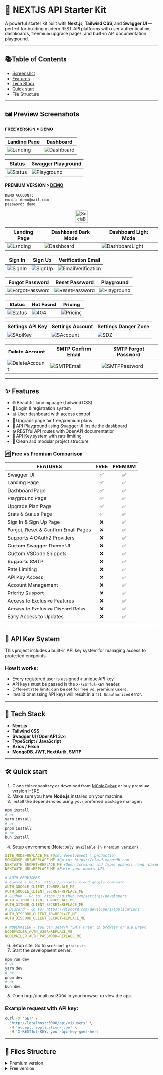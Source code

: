 # 🚀 NEXTJS API Starter Kit

A powerful starter kit built with **Next.js**, **Tailwind CSS**, and **Swagger UI** — perfect for building modern REST API platforms with user authentication, dashboards, freemium upgrade pages, and built-in API documentation playground.

---
## 📚Table of Contents
- [Screenshot](#️-preview-screenshots)
- [Features](#-features)
- [Tech Stack](#-tech-stack)
- [Quick start](#-quick-start)
- [File Structure](#-quick-start)

---

## 🖼️ Preview Screenshots


#### FREE VERSION > [DEMO](https://demo.galaxd.com/p/nextjs-api-starter-kit-free)
| Landing Page | Dashboard |
|--------------|-----------|
| ![Landing](./public/preview/free/landing.png) | ![Dashboard](./public/preview/free/dashboard.png) |

| Status | Swagger Playground |
|------------|--------------------|
| ![Status](./public/preview/free/status.png) | ![Playground](./public/preview/free/playground.png) |


#### PREMIUM VERSION > [DEMO](https://demo.galaxd.com/r/nextjs-api-starter-kit-premium)
```
DEMO ACCOUNT:
email: demo@mail.com
password: demo
```

<div align="center" style"border-radius:15px">
    <a href="https://sociabuzz.com/galaxd/p/nextjs-api-starter-kit">
        <img alt="SociaBuzz" height="40" src="https://github.com/MGalaCyber/Badges/blob/master/sociabuzz.svg"/>
    </a>
</div>

| Landing Page | Dashboard Dark Mode | Dashboard Light Mode |
|-----------|-----------|-----------|
| ![Landing](./public/preview/premium/landing.png) | ![Dashboard](./public/preview/premium/dashboard.png) | ![DashboardLight](./public/preview/premium/light-mode.png) |

| Sign In | Sign Up | Verification Email |
|-----------|-----------|-----------|
| ![SignIn](./public/preview/premium/signin.png) | ![SignUp](./public/preview/premium/signup.png) | ![EmailVerification](./public/preview/premium/email-verification.png) |

| Forgot Password | Reset Password | Playground |
|-----------|-----------|-----------|
| ![ForgotPassword](./public/preview/premium/forgot-password.png) | ![ResetPassword](./public/preview/premium/reset-password.png) | ![Playground](./public/preview/premium/playground.png) |

| Status | Not Found | Pricing |
|-----------|-----------|-----------|
| ![Status](./public/preview/premium/status.png) | ![404](./public/preview/premium/404.png) | ![Pricing](./public/preview/premium/pricing.png) |

| Settings API Key | Settings Account | Settings Danger Zone |
|-----------|-----------|-----------|
| ![SApiKey](./public/preview/premium/settings-apikey.png) | ![SAccount](./public/preview/premium/settings-account.png) | ![SDZ](./public/preview/premium/settings-dangerzone.png) |

| Delete Account | SMTP Confirm Email | SMTP Forgot Password |
|-----------|-----------|-----------|
| ![DeleteAccount](./public/preview/premium/delete-account.png) | ![SMTPEmail](./public/preview/premium/smtp-confirm-email.png) | ![SMTPPassword](./public/preview/premium/smtp-forgot-password.png) |

---

## ✨ Features

- 🌐 Beautiful landing page (Tailwind CSS)
- 🔐 Login & registration system
- 📊 User dashboard with access control
- 💎 Upgrade page for free/premium plans
- 🧪 API Playground using Swagger UI inside the dashboard
- ⚙️ RESTful API routes with OpenAPI documentation
- 🔑 API Key system with rate limiting
- 📁 Clean and modular project structure

### 🆚 Free vs Premium Comparison

| FEATURES                              |   FREE   | PREMIUM |
|----------------------------           |:--------:|:-------:|
| Swagger UI                            |   ✅     |   ✅    |
| Landing Page                          |   ✅     |   ✅    |
| Dashboard Page                        |   ✅     |   ✅    |
| Playground Page                       |   ✅     |   ✅    |
| Upgrade Plan Page                     |   ✅     |   ✅    |
| Stats & Status Page                   |   ✅     |   ✅    |
| Sign In & Sign Up Page                |   ❌     |   ✅    |
| Forgot, Reset & Confirm Email Pages   |   ❌     |   ✅    |
| Supports 4 OAuth2 Providers           |   ❌     |   ✅    |
| Custom Swagger Theme UI               |   ❌     |   ✅    |
| Custom VSCode Snippets                |   ❌     |   ✅    |
| Supports SMTP                         |   ❌     |   ✅    |
| Rate Limiting                         |   ❌     |   ✅    |
| API Key Access                        |   ❌     |   ✅    |
| Account Management                    |   ❌     |   ✅    |
| Priority Support                      |   ❌     |   ✅    |
| Access to Exclusive Features          |   ❌     |   ✅    |
| Access to Exclusive Discord Roles     |   ❌     |   ✅    |
| Early Access to Updates               |   ❌     |   ✅    |

---

## 🔑 API Key System

This project includes a built-in API key system for managing access to protected endpoints.

### How it works:

- Every registered user is assigned a unique API key.
- API keys must be passed in the `X-RESTful-KEY` header.
- Different rate limits can be set for free vs. premium users.
- Invalid or missing API keys will result in a `401 Unauthorized` error.

---

## 🧱 Tech Stack

- **Next.js**
- **Tailwind CSS**
- **Swagger UI (OpenAPI 3.x)**
- **TypeScript / JavaScript**
- **Axios / Fetch**
- **MongoDB, JWT, NextAuth, SMTP**

---

## 🛠 Quick start
1. Clone this repository or download from [MGalaCyber](https://github.com/MGalaCyber/nextjs-api-starter-kit) or buy premium version [HERE](https://sociabuzz.com/galaxd/p/nextjs-api-starter-kit)
2. Make sure you have **Node.js** installed on your machine.
3. Install the dependencies using your preferred package manager:
```bash
npm install
# or
yarn install
# or
pnpm install
# or
bun install
```
4. Setup environment (Note: `Only available in Premium version`)
```yml
SITE_MODE=REPLACE_ME #Use: development | production
MONGOOSE_URI=REPLACE_ME #Go to: https://cloud.mongodb.com
NEXTAUTH_SECRET=REPLACE_ME #Open terminal and type: openssl rand -base64 64
NEXTAUTH_URL=REPLACE_ME #Paste your domain URL

# AUTH PROVIDERS
# Google - Go to: https://console.cloud.google.com/auth
AUTH_GOOGLE_CLIENT_ID=REPLACE_ME
AUTH_GOOGLE_CLIENT_SECRET=REPLACE_ME
# Github - Go to: https://github.com/settings/developers
AUTH_GITHUB_CLIENT_ID=REPLACE_ME
AUTH_GITHUB_CLIENT_SECRET=REPLACE_ME
# Discord - Go to: https://discord.com/developers/applications
AUTH_DISCORD_CLIENT_ID=REPLACE_ME
AUTH_DISCORD_CLIENT_SECRET=REPLACE_ME

# NODEMAILER - You can search "SMTP Free" on browser or use Brevo
NODEMAILER_AUTH_USER=REPLACE_ME
NODEMAILER_AUTH_PASSWORD=REPLACE_ME
```
6. Setup site: Go to `src/config/site.ts`
7. Start the development server:
```bash
npm run dev
# or
yarn dev
# or
pnpm dev
# or
bun dev
```
8. Open http://localhost:3000 in your browser to view the app.


### Example request with API key:

```bash
curl -X 'GET' \
  'http://localhost:3000/api/v1/users' \
  -H 'accept: application/json' \
  -H 'X-RESTful-KEY: your-api-key-goes-here
```

---

## 📂 Files Structure
<details>
<summary>Premium version</summary>

```
.
├── .vscode
│   └── nextjs-api-starter-kit-premium.code-snippets
├── public
│   ├── preview
│   │   ├── free
│   │   │   ├── dashboard.png
│   │   │   ├── landing.png
│   │   │   ├── playground.png
│   │   │   └── status.png
│   │   └── premium
│   │       ├── 404.png
│   │       ├── dashboard.png
│   │       ├── delete-account.png
│   │       ├── email-verification.png
│   │       ├── forgot-password.png
│   │       ├── landing.png
│   │       ├── light-mode.png
│   │       ├── playground.png
│   │       ├── pricing.png
│   │       ├── reset-password.png
│   │       ├── settings-account.png
│   │       ├── settings-apikey.png
│   │       ├── settings-dangerzone.png
│   │       ├── signin.png
│   │       ├── signup.png
│   │       ├── smtp-confirm-email.png
│   │       ├── smtp-forgot-password.png
│   │       └── status.png
│   ├── file.svg
│   ├── globe.svg
│   ├── next.svg
│   ├── vercel.svg
│   └── window.svg
├── src
│   ├── app
│   │   ├── actions
│   │   │   └── github.ts
│   │   ├── api
│   │   │   ├── [...slug]
│   │   │   │   └── route.ts
│   │   │   ├── auth
│   │   │   │   ├── [...nextauth]
│   │   │   │   │   └── route.ts
│   │   │   │   └── signup
│   │   │   │       └── route.ts
│   │   │   ├── data
│   │   │   │   ├── regenKey
│   │   │   │   │   └── route.ts
│   │   │   │   ├── stats
│   │   │   │   │   ├── server
│   │   │   │   │   │   └── route.ts
│   │   │   │   │   └── route.ts
│   │   │   │   └── user
│   │   │   │       └── route.ts
│   │   │   ├── sendMail
│   │   │   │   ├── reset-password
│   │   │   │   │   └── route.ts
│   │   │   │   └── verification-email
│   │   │   │       └── route.ts
│   │   │   ├── test
│   │   │   │   └── route.ts
│   │   │   └── v1
│   │   │       └── users
│   │   │           └── route.ts
│   │   ├── auth
│   │   │   ├── confirm-email
│   │   │   │   └── page.tsx
│   │   │   ├── forgot-password
│   │   │   │   └── page.tsx
│   │   │   ├── reset-password
│   │   │   │   └── [userId]
│   │   │   │       └── page.tsx
│   │   │   ├── signin
│   │   │   │   └── page.tsx
│   │   │   ├── signup
│   │   │   │   └── page.tsx
│   │   │   └── verification
│   │   │       └── [userId]
│   │   │           └── page.tsx
│   │   ├── dashboard
│   │   │   ├── playground
│   │   │   │   └── page.tsx
│   │   │   ├── pricing
│   │   │   │   └── page.tsx
│   │   │   └── page.tsx
│   │   ├── endpoints
│   │   │   └── route.ts
│   │   ├── status
│   │   │   └── page.tsx
│   │   ├── favicon.ico
│   │   ├── globals.css
│   │   ├── layout.tsx
│   │   ├── not-found.tsx
│   │   └── page.tsx
│   ├── components
│   │   ├── dash
│   │   │   ├── stats
│   │   │   │   ├── account.tsx
│   │   │   │   └── global.tsx
│   │   │   ├── content.tsx
│   │   │   ├── layout.tsx
│   │   │   ├── profile.tsx
│   │   │   ├── project-list.tsx
│   │   │   ├── settings.tsx
│   │   │   ├── sidebar.tsx
│   │   │   └── top-nav.tsx
│   │   ├── ui
│   │   │   ├── alert-dialog.tsx
│   │   │   ├── alert.tsx
│   │   │   ├── avatar.tsx
│   │   │   ├── button.tsx
│   │   │   ├── card.tsx
│   │   │   ├── dialog.tsx
│   │   │   ├── dropdown-menu.tsx
│   │   │   ├── input.tsx
│   │   │   ├── label.tsx
│   │   │   ├── progress.tsx
│   │   │   ├── separator.tsx
│   │   │   ├── sonner.tsx
│   │   │   ├── tabs.tsx
│   │   │   ├── textarea.tsx
│   │   │   ├── toast.tsx
│   │   │   └── toaster.tsx
│   │   ├── background.tsx
│   │   ├── confirm-email.tsx
│   │   ├── cookie-consent.tsx
│   │   ├── footer.tsx
│   │   ├── preloader.tsx
│   │   ├── theme-provider.tsx
│   │   ├── theme-toggle.tsx
│   │   ├── type-writer.tsx
│   │   └── visitor.tsx
│   ├── config
│   │   ├── site.ts
│   │   └── swagger.ts
│   ├── context
│   │   └── authProvider.tsx
│   ├── hooks
│   │   ├── use-toast.ts
│   │   ├── useCountUp.ts
│   │   └── useTextScramble.ts
│   ├── lib
│   │   ├── functions.ts
│   │   ├── httpErrorHandler.ts
│   │   ├── mongodb.ts
│   │   ├── nodemailer.ts
│   │   ├── responseHandlers.ts
│   │   ├── swaggerCompiler.ts
│   │   ├── utils.ts
│   │   └── withApiKeyAuth.ts
│   ├── models
│   │   ├── cooldown.ts
│   │   ├── passwordResetStatus.ts
│   │   ├── user.ts
│   │   └── verificationStatus.ts
│   ├── styles
│   │   └── SwaggerTheme.css
│   ├── types
│   │   ├── auth.ts
│   │   ├── next-auth.d.ts
│   │   └── swagger.ts
│   └── middleware.ts
├── .env.example
├── .gitignore
├── components.json
├── eslint.config.mjs
├── LICENSE
├── next.config.ts
├── package.json
├── pnpm-lock.yaml
├── postcss.config.mjs
├── README.md
├── tailwind.config.ts
└── tsconfig.json
```

</details>

<details>
<summary>Free version</summary>

```
.
├── public
│   ├── preview
│   │   ├── dashboard.png
│   │   ├── landing.png
│   │   ├── playground.png
│   │   └── status.png
│   ├── file.svg
│   ├── globe.svg
│   ├── next.svg
│   ├── vercel.svg
│   └── window.svg
├── src
│   ├── app
│   │   ├── actions
│   │   │   └── github.ts
│   │   ├── api
│   │   │   ├── data
│   │   │   │   ├── stats
│   │   │   │   │   └── route.ts
│   │   │   │   └── user
│   │   │   │       └── route.ts
│   │   │   ├── test
│   │   │   │   └── route.ts
│   │   │   └── v1
│   │   │       └── users
│   │   │           └── route.ts
│   │   ├── dashboard
│   │   │   ├── playground
│   │   │   │   └── page.tsx
│   │   │   └── page.tsx
│   │   ├── endpoints
│   │   │   └── route.ts
│   │   ├── login
│   │   │   └── page.tsx
│   │   ├── status
│   │   │   └── page.tsx
│   │   ├── favicon.ico
│   │   ├── globals.css
│   │   ├── layout.tsx
│   │   └── page.tsx
│   ├── assets
│   ├── components
│   │   ├── dash
│   │   │   ├── stats
│   │   │   │   └── global.tsx
│   │   │   ├── content.tsx
│   │   │   ├── dashboard.tsx
│   │   │   ├── layout.tsx
│   │   │   ├── profile.tsx
│   │   │   ├── project-list.tsx
│   │   │   ├── settings.tsx
│   │   │   ├── sidebar.tsx
│   │   │   └── top-nav.tsx
│   │   ├── ui
│   │   │   ├── alert-dialog.tsx
│   │   │   ├── button.tsx
│   │   │   ├── card.tsx
│   │   │   ├── dialog.tsx
│   │   │   ├── dropdown-menu.tsx
│   │   │   ├── input.tsx
│   │   │   ├── label.tsx
│   │   │   ├── progress.tsx
│   │   │   └── tabs.tsx
│   │   ├── background.tsx
│   │   ├── footer.tsx
│   │   ├── preloader.tsx
│   │   ├── theme-provider.tsx
│   │   ├── theme-toggle.tsx
│   │   └── type-writer.tsx
│   ├── config
│   │   ├── site.ts
│   │   ├── swagger.ts
│   │   └── swaggerCompiler.ts
│   ├── hooks
│   │   ├── useCountUp.ts
│   │   └── useTextScramble.ts
│   ├── lib
│   │   ├── responseHandlers.ts
│   │   └── utils.ts
│   ├── sections
│   ├── types
│   │   ├── auth.ts
│   │   └── swagger.ts
│   └── middleware.ts
├── .env.example
├── .gitignore
├── components.json
├── eslint.config.mjs
├── LICENSE
├── next-env.d.ts
├── next.config.ts
├── package.json
├── pnpm-lock.yaml
├── postcss.config.mjs
├── README.md
├── tailwind.config.ts
└── tsconfig.json
```

</details>